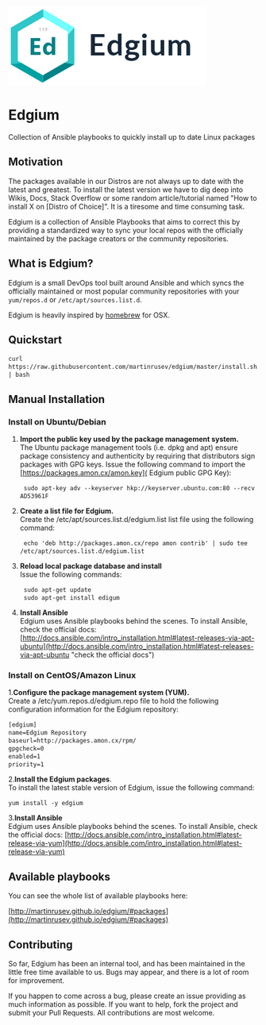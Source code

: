 
![](logo_with_text.png)

Edgium
======

Collection of Ansible playbooks to quickly install up to date Linux packages



## Motivation

The packages available in our Distros are not always up to date with the latest and greatest. To install the latest 
version we have to dig deep into Wikis, Docs, Stack Overflow
or some random article/tutorial named "How to install X on [Distro of Choice]".
It is a tiresome and time consuming task.

Edgium is a collection of Ansible Playbooks that aims to correct this by providing a  standardized way to sync your local repos with the officially maintained by the package creators or the community repositories.



## What is Edgium?

Edgium is a small DevOps tool built around Ansible and which syncs
the  officially maintained or most popular community repositories with your 
`yum/repos.d` or `/etc/apt/sources.list.d`. 


Edgium is heavily inspired by <a href="http://brew.sh">homebrew</a> for 
OSX. 

## Quickstart 


	curl https://raw.githubusercontent.com/martinrusev/edgium/master/install.sh | bash



## Manual Installation


### Install on Ubuntu/Debian

1. **Import the public key used by the package management system.** <br>
	The Ubuntu package management tools (i.e. dpkg and apt) ensure package consistency and authenticity by requiring that distributors sign packages with GPG keys. Issue the following command to import the [https://packages.amon.cx/amon.key]( Edgium public GPG Key):

		sudo apt-key adv --keyserver hkp://keyserver.ubuntu.com:80 --recv AD53961F


2. **Create a list file for Edgium.** <br>
Create the /etc/apt/sources.list.d/edgium.list list file using the following command:


		echo 'deb http://packages.amon.cx/repo amon contrib' | sudo tee /etc/apt/sources.list.d/edgium.list


3. **Reload local package database and install** <br>
Issue the following commands:


		sudo apt-get update
		sudo apt-get install edigum


4. **Install Ansible** <br>
Edgium uses Ansible playbooks behind the scenes. To install Ansible, check the official docs: 
[http://docs.ansible.com/intro_installation.html#latest-releases-via-apt-ubuntu](http://docs.ansible.com/intro_installation.html#latest-releases-via-apt-ubuntu "check the official docs")


### Install on CentOS/Amazon Linux

1.**Configure the package management system (YUM).** <br>
Create a /etc/yum.repos.d/edgium.repo file to hold the following configuration information for the Edgium repository:

	[edgium]
	name=Edgium Repository
	baseurl=http://packages.amon.cx/rpm/
	gpgcheck=0
	enabled=1
	priority=1


2.**Install the Edgium packages**. <br>
To install the latest stable version of Edgium, issue the following command:

	yum install -y edgium

3.**Install Ansible** <br>
Edgium uses Ansible playbooks behind the scenes. To install Ansible, check the official docs: 
[http://docs.ansible.com/intro_installation.html#latest-release-via-yum](http://docs.ansible.com/intro_installation.html#latest-release-via-yum)

## Available playbooks

You can see the whole list of available playbooks here:


[http://martinrusev.github.io/edgium/#packages](http://martinrusev.github.io/edgium/#packages)

## Contributing

So far, Edgium has been an internal tool, and has been maintained in the little free time available to us. Bugs may appear, and there is a lot of room for improvement.

If you happen to come across a bug, please create an issue providing as much information as possible. If you want to help, fork the project and submit your Pull Requests. All contributions are most welcome.

